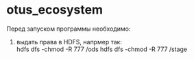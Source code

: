 # otus_ecosystem
Перед запуском программы  необходимо:

1) выдать права в HDFS, напрмер так:   
hdfs dfs -chmod -R 777 /ods
hdfs dfs -chmod -R 777 /stage
